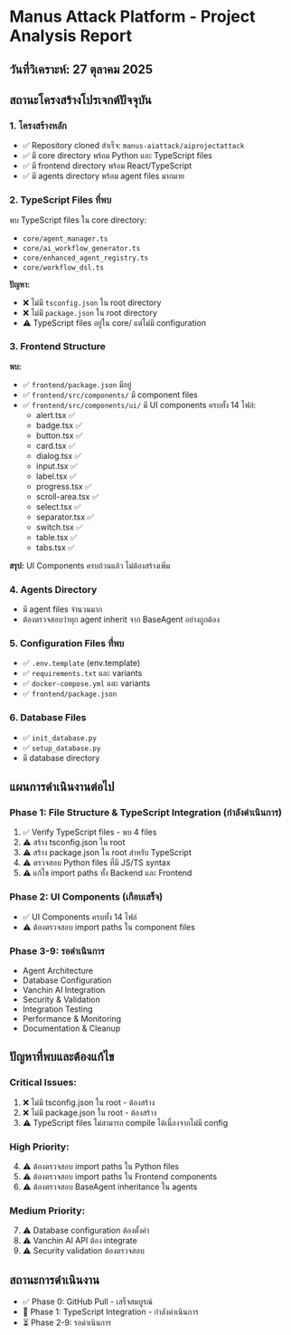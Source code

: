 # Manus Attack Platform - Project Analysis Report

## วันที่วิเคราะห์: 27 ตุลาคม 2025

## สถานะโครงสร้างโปรเจกต์ปัจจุบัน

### 1. โครงสร้างหลัก
- ✅ Repository cloned สำเร็จ: `manus-aiattack/aiprojectattack`
- ✅ มี core directory พร้อม Python และ TypeScript files
- ✅ มี frontend directory พร้อม React/TypeScript
- ✅ มี agents directory พร้อม agent files มากมาย

### 2. TypeScript Files ที่พบ
พบ TypeScript files ใน core directory:
- `core/agent_manager.ts`
- `core/ai_workflow_generator.ts`
- `core/enhanced_agent_registry.ts`
- `core/workflow_dsl.ts`

**ปัญหา:**
- ❌ ไม่มี `tsconfig.json` ใน root directory
- ❌ ไม่มี `package.json` ใน root directory
- ⚠️ TypeScript files อยู่ใน core/ แต่ไม่มี configuration

### 3. Frontend Structure
**พบ:**
- ✅ `frontend/package.json` มีอยู่
- ✅ `frontend/src/components/` มี component files
- ✅ `frontend/src/components/ui/` มี UI components ครบทั้ง 14 ไฟล์:
  - alert.tsx ✅
  - badge.tsx ✅
  - button.tsx ✅
  - card.tsx ✅
  - dialog.tsx ✅
  - input.tsx ✅
  - label.tsx ✅
  - progress.tsx ✅
  - scroll-area.tsx ✅
  - select.tsx ✅
  - separator.tsx ✅
  - switch.tsx ✅
  - table.tsx ✅
  - tabs.tsx ✅

**สรุป:** UI Components ครบถ้วนแล้ว ไม่ต้องสร้างเพิ่ม

### 4. Agents Directory
- มี agent files จำนวนมาก
- ต้องตรวจสอบว่าทุก agent inherit จาก BaseAgent อย่างถูกต้อง

### 5. Configuration Files ที่พบ
- ✅ `.env.template` (env.template)
- ✅ `requirements.txt` และ variants
- ✅ `docker-compose.yml` และ variants
- ✅ `frontend/package.json`

### 6. Database Files
- ✅ `init_database.py`
- ✅ `setup_database.py`
- มี database directory

## แผนการดำเนินงานต่อไป

### Phase 1: File Structure & TypeScript Integration (กำลังดำเนินการ)
1. ✅ Verify TypeScript files - พบ 4 files
2. ⚠️ สร้าง tsconfig.json ใน root
3. ⚠️ สร้าง package.json ใน root สำหรับ TypeScript
4. ⚠️ ตรวจสอบ Python files ที่มี JS/TS syntax
5. ⚠️ แก้ไข import paths ทั้ง Backend และ Frontend

### Phase 2: UI Components (เกือบเสร็จ)
- ✅ UI Components ครบทั้ง 14 ไฟล์
- ⚠️ ต้องตรวจสอบ import paths ใน component files

### Phase 3-9: รอดำเนินการ
- Agent Architecture
- Database Configuration  
- Vanchin AI Integration
- Security & Validation
- Integration Testing
- Performance & Monitoring
- Documentation & Cleanup

## ปัญหาที่พบและต้องแก้ไข

### Critical Issues:
1. ❌ ไม่มี tsconfig.json ใน root - ต้องสร้าง
2. ❌ ไม่มี package.json ใน root - ต้องสร้าง
3. ⚠️ TypeScript files ไม่สามารถ compile ได้เนื่องจากไม่มี config

### High Priority:
4. ⚠️ ต้องตรวจสอบ import paths ใน Python files
5. ⚠️ ต้องตรวจสอบ import paths ใน Frontend components
6. ⚠️ ต้องตรวจสอบ BaseAgent inheritance ใน agents

### Medium Priority:
7. ⚠️ Database configuration ต้องตั้งค่า
8. ⚠️ Vanchin AI API ต้อง integrate
9. ⚠️ Security validation ต้องตรวจสอบ

## สถานะการดำเนินงาน
- ✅ Phase 0: GitHub Pull - เสร็จสมบูรณ์
- 🔄 Phase 1: TypeScript Integration - กำลังดำเนินการ
- ⏳ Phase 2-9: รอดำเนินการ

